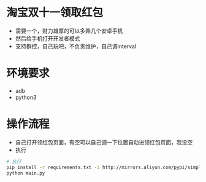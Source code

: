 # 淘宝双十一领取红包
- 需要一个，财力雄厚的可以多弄几个安卓手机
- 然后给手机打开开发者模式
- 支持群控，自己玩吧，不负责维护，自己调interval

# 环境要求
- adb
- python3

# 操作流程
- 自己打开领红包页面，有空可以自己调一下位置自动进领红包页面，我没空
- 执行
``` bash
# 执行
pip install -r requirements.txt -i http://mirrors.aliyun.com/pypi/simple --trusted-host mirrors.aliyun.com
python main.py
```



